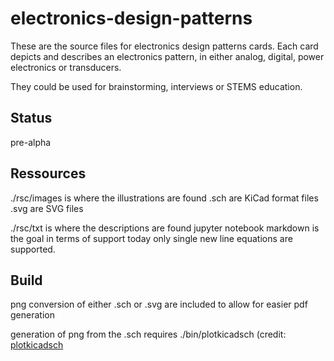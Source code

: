 # electronics-design-patterns

These are the source files for electronics design patterns cards. Each card depicts and describes an electronics pattern, in either analog, digital, power electronics or transducers.

They could be used for brainstorming, interviews or STEMS education.

## Status
pre-alpha

## Ressources
./rsc/images is where the illustrations are found
.sch are KiCad format files
.svg are SVG files

./rsc/txt is where the descriptions are found
jupyter notebook markdown is the goal in terms of support
today only single new line equations are supported.

## Build
png conversion of either .sch or .svg are included to allow for easier pdf generation

generation of png from the .sch requires ./bin/plotkicadsch (credit: [plotkicadsch](https://github.com/jnavila/plotkicadsch)